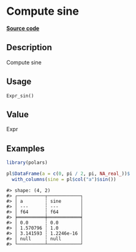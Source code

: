 

# Compute sine

[**Source code**](https://github.com/pola-rs/r-polars/tree/5765842071140bd7a822ebb4fd6b0ab652d73f0d/R/after-wrappers.R#L20)

## Description

Compute sine

## Usage

<pre><code class='language-R'>Expr_sin()
</code></pre>

## Value

Expr

## Examples

``` r
library(polars)

pl$DataFrame(a = c(0, pi / 2, pi, NA_real_))$
  with_columns(sine = pl$col("a")$sin())
```

    #> shape: (4, 2)
    #> ┌──────────┬────────────┐
    #> │ a        ┆ sine       │
    #> │ ---      ┆ ---        │
    #> │ f64      ┆ f64        │
    #> ╞══════════╪════════════╡
    #> │ 0.0      ┆ 0.0        │
    #> │ 1.570796 ┆ 1.0        │
    #> │ 3.141593 ┆ 1.2246e-16 │
    #> │ null     ┆ null       │
    #> └──────────┴────────────┘
